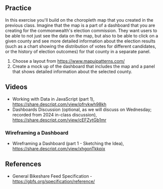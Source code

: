 ## Practice

In this exercise you'll build on the choropleth map that you created in the previous class. Imagine that the map is a part of a dashboard that you are creating for the commonwealth's election commission. They want users to be able to not just see the data on the map, but also to be able to click on a given county and see more detailed information about the election results (such as a chart showing the distribution of votes for different candidates, or the history of election outcomes) for that county in a separate panel.

1. Choose a layout from https://www.mapuipatterns.com/
2. Create a mock up of the dashboard that includes the map and a panel that shows detailed information about the selected county.

## Videos

- Working with Data in JavaScript (part 1), https://share.descript.com/view/pfrvkwh98kh
- Dashboards Discussion (optional, as we will discuss on Wednesday; recorded from 2024 in-class discussion), https://share.descript.com/view/cEFZytGb1mr

### Wireframing a Dashboard
- Wireframing a Dashboard (part 1 - Sketching the Idea), https://share.descript.com/view/xhgonTkkpix

## References

- General Bikeshare Feed Specification - https://gbfs.org/specification/reference/
<!--

- Leaflet Docs - GeoJSON pointToLayer Option, https://leafletjs.com/reference.html#geojson-pointtolayer
- Leaflet Examples - Custom Icons, https://leafletjs.com/examples/custom-icons/
- Leaflet Docs - Icon, https://leafletjs.com/reference.html#icon
- Leaflet Docs - Path Options, https://leafletjs.com/reference.html#path-option
- General Bikeshare Feed Specification - https://gbfs.org/specification/reference/
- The Noun Project - https://thenounproject.com/
  - Bike marker icon derived from: _Bike_ by Yosua Bungaran from <a href="https://thenounproject.com/browse/icons/term/bike/" target="_blank" title="Bike Icons">Noun Project</a> (CC BY 3.0)

-->